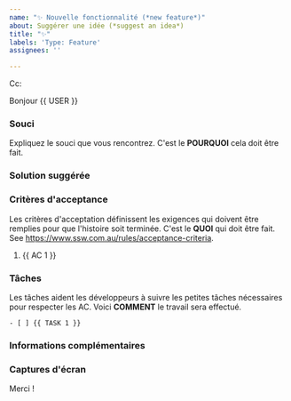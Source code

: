 ```yaml
---
name: "✨ Nouvelle fonctionnalité (*new feature*)"
about: Suggérer une idée (*suggest an idea*)
title: "✨"
labels: 'Type: Feature'
assignees: ''

---
```

<!-- Ces commentaires seront supprimés automatiquement -->
<!-- **Conseil :** Supprimez les parties qui ne sont pas pertinentes -->
<!-- À côté de Cc :, @ mentionnez les utilisateurs qui devraient être au courant -->

<!-- English
These comments automatically delete
**Tip:** Delete parts that are not relevant
Next to Cc:, @ mention users who should be in the loop
-->

Cc:
<!-- add intended user next to **Hi** -->
<!-- English: add intended user next to **Hi** -->

Bonjour {{ USER }}
<!-- English: Hi {{ USER }} -->

### Souci
Expliquez le souci que vous rencontrez. C'est le **POURQUOI** cela doit être fait.

<!-- English: Pain
Explain the pain you are experiencing.  This is **WHY** this must be done.
-->

### Solution suggérée
<!-- Décrivez la solution que vous souhaitez. -->

<!-- English: Suggested Solution
Describe the solution you'd like.
-->

### Critères d'acceptance
Les critères d'acceptation définissent les exigences qui doivent être remplies pour que l'histoire soit terminée. C'est le **QUOI** qui doit être fait.
See https://www.ssw.com.au/rules/acceptance-criteria.

<!-- English: Acceptance Criteria
Tasks help developers to track small bits of work needed to meet the ACs. This is HOW the work will be done.
See https://www.ssw.com.au/rules/acceptance-criteria.
-->

1. {{ AC 1 }}

### Tâches
Les tâches aident les développeurs à suivre les petites tâches nécessaires pour respecter les AC. Voici **COMMENT** le travail sera effectué.
<!-- English: Tasks
Tasks help developers to track small bits of work needed to meet the ACs. This is HOW the work will be done.
-->

```[tasklist]
- [ ] {{ TASK 1 }}
```

### Informations complémentaires
<!-- Ajoutez ici d'autres informations sur le contexte. -->

<!-- English: More Information
Add any other context here.
-->

### Captures d'écran
<!-- Si nécessaire, ajoutez les captures d'écran pour aider à mieux comprendre votre problème. -->

<!-- English: Screenshots
If applicable, add screenshots to help explain your problem.
-->

Merci !
<!-- English: Thanks! -->

